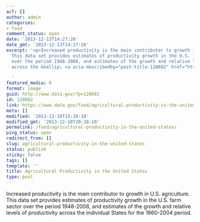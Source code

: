 ```yaml
---
acf: []
author: admin
categories:
- food
comment_status: open
date: '2013-12-13T14:27:26'
date_gmt: '2013-12-13T14:27:26'
excerpt: '<p>Increased productivity is the main contributor to growth in U.S. agriculture.
  This data set provides estimates of productivity growth in the U.S. farm sector
  over the period 1948-2008, and estimates of the growth and relative levels of productivity
  across the &hellip; <a aria-describedby="post-title-128682" href="https://www.data.gov/food/agricultural-productivity-in-the-united-states/">Continued</a></p>

  '
featured_media: 0
format: image
guid: http://www.data.gov/?p=128682
id: 128682
link: https://www.data.gov/food/agricultural-productivity-in-the-united-states/
meta: []
modified: '2013-12-18T15:38:10'
modified_gmt: '2013-12-18T20:38:10'
permalink: /food/agricultural-productivity-in-the-united-states/
ping_status: open
redirect_from: []
slug: agricultural-productivity-in-the-united-states
status: publish
sticky: false
tags: []
template: ''
title: Agricultural Productivity in the United States
type: post
---
```

Increased productivity is the main contributor to growth in U.S. agriculture. This data set provides estimates of productivity growth in the U.S. farm sector over the period 1948-2008, and estimates of the growth and relative levels of productivity across the individual States for the 1960-2004 period.


